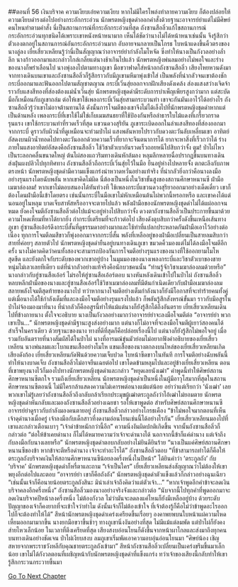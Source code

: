 ##ตอนที่ 56 เงินบริจาค
ความเงียบเอ๋ยความเงียบ หากไม่มีใครโพล่งทำลายความเงียบ ก็ต้องปล่อยให้ความเงียบดำรงต่อไปอย่างกระอักกระอ่วน
นักพรตหญิงชุดดำออกคำสั่งด้วยฐานะอาจารย์ย่าแต่ไม่มีศิษย์คนไหนทำตามคำสั่ง นี่เป็นสถานการณ์ที่กระอักกระอ่วนที่สุด
ถังซานสือลิ่วแก้ไขสถานการณ์กระอักกระอ่วนทุกชนิดได้เพราะเขาหนังหน้าหนามาก
เห็นได้ชัดว่านางไม่ได้หน้าหนาเช่นนั้น จึงรู้สึกว่าตัวเองตกอยู่ในสถานการณ์อันกระอักกระอ่วนมาก อับอายจนกลายเป็นโกรธ ใบหน้าแดงขึ้นคิ้วตรงของนางลู่ลง
เยี่ยเสี่ยวเหลียนรู้ว่านี่เป็นสัญญาณว่าอาจารย์ย่ากำลังโมโหจัด ซึ่งทำให้นางเป็นกังวลอย่างล้ำลึก นางก้าวออกมาและกล่าวไกล่เกลี่ยแต่นางช้าเกินไปแล้ว
นักพรตหญิงพ่นลมอย่างไม่พอใจและร่างของนางก็พร่าเลือนไป นางพุ่งลงไปตามทางภูเขา มือขวาฟาดใส่หน้าอกถังซานสือลิ่ว
เสียงโหยหวนดังมาจากทางเดินบนเขาและถังซานสือลิ่วก็รู้สึกราวกับมีภูเขามหึมาพุ่งเข้าใส่ เป็นพลังที่น่ากลัวจนเขาต้องชักกระบี่ออกมาและฟันออกไปตามสัญชาตญาณ
กระบี่เวิ่นสุ่ยออกจากฝักเสียงดังเคล้ง ส่องแสงสว่างเจิดจ้า ราวกับแสงสีทองที่ส่องต้องแม่น้ำเวิ่นสุ่ย
นักพรตหญิงชุดดำมีระดับการบำเพ็ญเพียรสูงกว่ามาก แต่สะบัดมือก็เหมือนกับภูเขาถล่ม ต่อให้เขาใช้เพลงกระบี่เวิ่นสุ่ยสามกระบวนท่า เขาจะกันมันเอาไว้ได้อย่างไร
ถังซานสือลิ่วรู้ว่าเขาไม่อาจต้านทานได้ ดังนั้นการโจมตีของเขาจึงไม่ได้เล็งไปที่นักพรตหญิงชุดดำหากแต่เป็นด้านหลัง
เพลงกระบี่ที่เขาใช้ไม่ใช่เก็บเมฆสนธยาที่ใช้ป้องกันหรือลำธารใบไม้แดงที่เกรี้ยวกราดรุนแรง เขาใช้กระบวนท่าที่รวดเร็วที่สุด แขวนดวงสุริยัน
ภูเขาระเบิดออกในลำแสงสีทองที่ส่องออกมาจากกระบี่ ดูราวกับผิวน้ำที่ดูเหมือนจะท่วมป่าไผ่
แสงพลันหายไปราวกับดวงตะวันลับเหลี่ยมเขา อาทิตย์อัสดงบนผิวน้ำทอดไปทางตะวันออกด้วยความเร็วที่ยากจะจินตนาการได้ ยากจะหาสิ่งที่เร็วกว่าได้
ร่างภายในแสงอาทิตย์อัสดงคือถังซานสือลิ่ว ใช้วิชาตัวเบาอันรวดเร็วถอยหนีไปสิบกว่าจั้ง
ตูม! ป่าไผ่ไหวเป็นระลอกคลื่นขนาดใหญ่ ต้นไผ่สองแถวริมทางเดินหักล้มลง หลุมลึกหลายฉื่อปรากฏขึ้นบนทางเดิน ส่งฝุ่นผงปลิวไปทุกทิศทาง
ถังซานสือลิ่วถือกระบี่เวิ่นสุ่ยไว้ในมือ ยืนอยู่ห่างไปหลายจั้ง ตกตะลึงกับภาพตรงหน้า
นักพรตหญิงชุดดำมีความแข็งแกร่งน่าหวาดหวั่นอย่างแท้จริง ที่น่ากลัวยิ่งกว่าคือนางลงมืออย่างรุนแรงโดยฉับพลัน
หากเขาคิดไม่ผิด นี่ต้องเป็นหนึ่งในวิชาขั้นสูงของสถานศึกษาหนานซี ฝ่ามือเมฆาล่องลม!
หากเขาไม่ตอบสนองได้ทันท่วงที ใช้เพลงกระบี่แขวนดวงสุริยาออกมาอย่างเด็ดเดี่ยว เขาก็ต้องโดนฝ่ามือนี้เข้าโดยตรง
เช่นนั้นกระบี่ในมือเขาไม่หักเหมือนต้นไผ่พวกนี้หรอกหรือ
และเขาคงได้แต่นอนอยู่ในหลุม บาดเจ็บสาหัสหรืออาจจะตายไปแล้ว
พลังฝ่ามือของนักพรตหญิงชุดดำไม่ได้แผ่ออกจนหมด ยังคงโจมตีถังซานสือลิ่วต่อไปแม้จะอยู่ห่างไปสิบกว่าจั้ง
ดวงตาถังซานสือลิ่วเป็นประกายขึ้นมาด้วยความโหดเหี้ยมที่หาได้ยากยิ่ง กำกระบี่เตรียมที่จะก้าวต่อไป
เสียงดังตุบสิบกว่าครั้งดังขึ้นเหนือเส้นทางภูเขา
ฮู่ซานสือเอ้อร์ดึงกระบี่สั้นที่ดูธรรมดาอย่างมากและใช้ท่าที่แปลกประหลาดกันฝ่ามือเอาไว้อย่างต่อเนื่อง
ทุกการโจมตีลมสีขาวก็พุ่งออกมาจากกระบี่สั้น
พลังที่เหลืออยู่ของฝ่ามือเปลี่ยนเป็นสายลมสิบกว่าสายที่ค่อยๆ สลายตัวไป
นักพรตหญิงชุดดำยืนอยู่บนทางเดินภูเขา ขมวดคิ้วมองแต่ไม่ได้ลงมือโจมตีอีกครั้ง
นางไม่คาดคิดว่าคนทั้งสองจะสามารถป้องกันการโจมตีอย่างรุนแรงของนางที่ใช้ออกยามโมโหสุดขีด และยังตกใจกับระดับของพวกเขาอยู่บ้าง
ในมุมมองของนางเพลงกระบี่และวิชาตัวเบาของชายหนุ่มไม่เลวเลยทีเดียว แต่ที่น่ากลัวอย่างแท้จริงคือนักบวชคนนั้น
“ท่านรู้จักวิชาเมฆาล่องลมด้วยหรือ” นางกล่าวกับฮู่ซานสือเอ้อร์
ไม่รอให้ฮู่ซานสือเอ้อร์ตอบ นางหันหลังเดินเข้าไปในป่าไผ่
ถังซานสือลิ่วหลบหลีกฝ่ามือของนางและฮู่ซานสือเอ้อร์ใช้วิชาเมฆาล่องลมที่มีต้นกำเนิดเดียวกับฝ่ามือเมฆาล่องลมสลายพลังโจมตีสุดท้ายของนางไป ทว่าหากนางโจมตีอย่างเต็มกำลังนางก็ยังมีโอกาสที่จะทำร้ายคนทั้งคู่ แต่เมื่อนางได้ใช้กำลังเต็มที่และลงมือโจมตีอย่างรุนแรงไปแล้ว ก็พลันรู้สึกสังหรณ์ขั้นมา ราวกับมีอสูรในป่าไผ่จ้องมองมาที่นาง
ที่น่ากลัวก็คืออสูรนี้ทำให้แม้แต่นางก็ยังรู้สึกได้ถึงอันตราย
เยี่ยเสี่ยวเหลียนเดินไปที่ข้างกายนาง ตั้งใจจะอธิบาย นางเป็นกังวลอย่างมากว่าอาจารย์ย่าจะลงมือโจมตีต่อ
“อาจารย์ย่า พวกเขาเป็น...”
นักพรตหญิงชุดดำมีฐานะสูงส่งอย่างมาก แต่นางก็ไม่อาจที่จะลงมือโจมตีผู้เยาว์สองคนได้สำเร็จในคราเดียว ด้วยฐานะของนาง ทางที่ดีที่สุดก็คือปล่อยเรื่องนี้ไป แต่นางก็ยังรู้สึกไม่พอใจอยู่
เมื่อรวมกับอันตรายที่นางสัมผัสได้ในป่าไผ่ นางที่อารมณ์ขุ่นมัวย่อมไม่อยากฟังคำอธิบายของเยี่ยเสี่ยวเหลียน นางพ่นลมและโบกแขนเสื้ออย่างโมโห
แขนเสื้อของนางตกลงบนไหล่ของเยี่ยเสี่ยวเหลียนเกิดเสียงดังก้อง
เยี่ยเสี่ยวเหลียนกัดฟันด้วยความเจ็บปวด ใบหน้าซีดขาวในทันที การโจมตีอย่างฉับพลันนี้ทำให้นางบาดเจ็บ
ถังซานสือลิ่วไม่อาจยืนเฉยต่อไป เขาโดดข้ามหลุมไปและอยู่ข้างเยี่ยเสี่ยวเหลียน ตอนที่เขาพยุงนางไว้ก็มองไปทางนักพรตหญิงชุดดำและกล่าว “หยุดเลยนังเฒ่า”
คำพูดนี้ทำให้ศิษย์สถานศึกษาหนานซีตกใจ รวมถึงเยี่ยเสี่ยวเหลียน
นักพรตหญิงชุดดำเป็นหนึ่งในผู้มีอาวุโสมากที่สุดในสถานศึกษาหนานซีตอนนี้ ไม่มีใครกล้าแสดงความไม่เคารพต่อนางแม้แต่น้อย อย่าว่าแต่เรียกว่า ‘นังเฒ่า’ เลย
พวกเขาไม่รู้เลยว่าถังซานสือลิ่วถึงกลับกล้าเรียกประมุขผู้เฒ่าตระกูลถังว่าไอ้เฒ่าไม่ยอมตาย
นักพรตหญิงชุดดำหันกลับและมองถังซานสือลิ่วอย่างเฉยชา รอให้เขาพูดต่อ
สำหรับศิษย์สถานศึกษาหนานซี อาจารย์ย่าดูราวกับกำลังมองคนตายอยู่
ถังซานสือลิ่วกล่าวอย่างโกรธเคือง “ข้าไม่พอใจมากตอนที่เห็นเจ้าดุด่านางเมื่อครู่ เจ้าลงมือกับเด็กสาวที่งดงามอ่อนโยนเช่นนี้ได้อย่างไรกัน”
เยี่ยเสี่ยวเหลียนมองไปที่เขาและกล่าวเตือนเบาๆ “เจ้าด่าข้าหนักกว่านี้อีก”
ความนิ่งงันผิดปกติเกิดขึ้น จากนั้นถังซานสือลิ่วก็กล่าวต่อ “ต่อให้ข้าเคยด่านาง ก็ไม่ได้หมายความว่าเจ้าจะด่านางได้ นอกจากนี้ข้าก็แค่ด่านาง แต่เจ้าถึงกับลงมือกับนางเลยหรือ”
นักพรตหญิงชุดดำตอบกลับอย่างไม่ยินดียินร้าย “นางเป็นแค่ศิษย์สถานศึกษาหนานซีของข้า หากข้าจะตีหรือด่านาง เจ้าจะทำอะไรได้”
ถังซานสือลิ่วตอบ “ที่ข้าสามารถทำได้ก็คือให้ตระกูลถังบริจาคเงินให้สถานศึกษาหนานซีน้อยลงครึ่งหนึ่งในปีหน้า”
ได้ยินคำว่า ‘ตระกูลถัง’ กับ ‘บริจาค’ นักพรตหญิงชุดดำก็หรี่ตาและถาม “เจ้าเป็นใคร”
เยี่ยเสี่ยวเหลียนส่งสัญญาณว่าไม่ต้องให้เขาพยุงอีกต่อไปและตอบ “อาจารย์ย่า เขาก็คือถังถัง”
นักพรตหญิงชุดดำตัวแข็งแล้วก็กล่าวอย่างฉุนเฉียว “เช่นนั้นเจ้าก็คือนายน้อยตระกูลถังสินะ มิน่าเล่าเจ้าถึงคิดว่าแต่ตัวเจ้า...”
“หากเจ้าพูดอีกคำข้าจะลดเงินบริจาคลงอีกครึ่งหนึ่ง”
ถังซานสือลิ่วมองนางอย่างจริงจังและกล่าวต่อ “นับจากนี้ไปทุกคำที่พูดออกมาจะลดเงินบริจาคปีหน้าลงครึ่งหนึ่ง ไม่ต้องกังวล ไม่ว่ามันจะลดลงแค่ไหนก็ยังมีเหลืออยู่บ้าง ด้วยระดับปัญญาของเจ้าก็คงยากที่จะเข้าใจว่าทำไม ดังนั้นเจ้าก็ไม่ต้องเข้าใจ ที่เจ้าต้องรู้ก็คือไม่ว่าข้าพูดอะไรออกไปก็จะต้องทำให้ได้”
สีหน้านักพรตหญิงชุดดำเคร่งเครียดขึ้นเรื่อยๆ องคาพยพบนใบหน้าแผ่ความโหดเหี้ยมออกมามากขึ้น นางยกมือขวาขึ้นช้าๆ
ทางภูเขานิ่งงันอย่างที่สุด ไม่มีแม้แต่ลมพัด แต่ป่าไผ่ก็ยังคงส่ายไหวเล็กน้อย
ในเวลาที่ตึงเครียดที่สุด เสียงสงบอ่อนโยนก็ดังขึ้นจากหน้าผาไกลและส่งมาถึงทุกคนบนทางเดินอย่างชัดเจน
ป่าไผ่เงียบสงบ ลมภูเขาเริ่มพัดเอาความอบอุ่นอ่อนโยนมา
“ศิษย์น้อง เชิญสหายจากพระราชวังหลีกับคุณชายตระกูลถังเข้ามา”
สีหน้าถังซานสือลิ่วเปลี่ยนเป็นเคร่งขรึมขึ้นมาเล็กน้อย เขาไม่ได้กังวลตอนที่เผชิญหน้ากับนักพรตหญิงชุดดำที่แข็งแกร่ง ทว่าเจ้าของเสียงนี้กลับทำให้เขารู้สึกกระวนกระวายขึ้นมา


[Go To Next Chapter]( ./883.md)